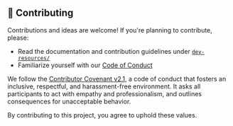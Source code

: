 ## 🤝 Contributing

Contributions and ideas are welcome! If you're planning to contribute, please:

- Read the documentation and contribution guidelines under [`dev-resources/`](./dev-resources/)
- Familiarize yourself with our [Code of Conduct](./CODE_OF_CONDUCT.md)

We follow the [Contributor Covenant v2.1](https://www.contributor-covenant.org/version/2/1/code_of_conduct.html), a code of conduct that fosters an inclusive, respectful, and harassment-free environment. It asks all participants to act with empathy and professionalism, and outlines consequences for unacceptable behavior.

By contributing to this project, you agree to uphold these values.
